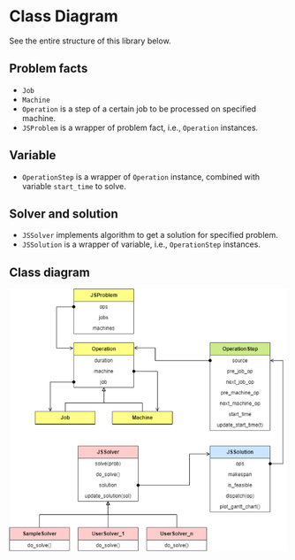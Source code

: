 # Class Diagram

See the entire structure of this library below.

## Problem facts

- `Job`
- `Machine`
- `Operation` is a step of a certain job to be processed on specified machine.
- `JSProblem` is a wrapper of problem fact, i.e., `Operation` instances.

## Variable

- `OperationStep` is a wrapper of `Operation` instance, combined with variable `start_time` to solve.

## Solver and solution

- `JSSolver` implements algorithm to get a solution for specified problem.
- `JSSolution` is a wrapper of variable, i.e., `OperationStep` instances.

## Class diagram

![class-diagram](./images/class.drawio.png)

